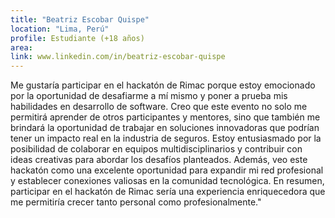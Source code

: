 ```yaml
---
title: "Beatriz Escobar Quispe"
location: "Lima, Perú"
profile: Estudiante (+18 años)
area: 
link: www.linkedin.com/in/beatriz-escobar-quispe
---
```


Me gustaría participar en el hackatón de Rimac porque estoy emocionado por la oportunidad de desafiarme a mí mismo y poner a prueba mis habilidades en desarrollo de software. Creo que este evento no solo me permitirá aprender de otros participantes y mentores, sino que también me brindará la oportunidad de trabajar en soluciones innovadoras que podrían tener un impacto real en la industria de seguros. Estoy entusiasmado por la posibilidad de colaborar en equipos multidisciplinarios y contribuir con ideas creativas para abordar los desafíos planteados. Además, veo este hackatón como una excelente oportunidad para expandir mi red profesional y establecer conexiones valiosas en la comunidad tecnológica. En resumen, participar en el hackatón de Rimac sería una experiencia enriquecedora que me permitiría crecer tanto personal como profesionalmente."